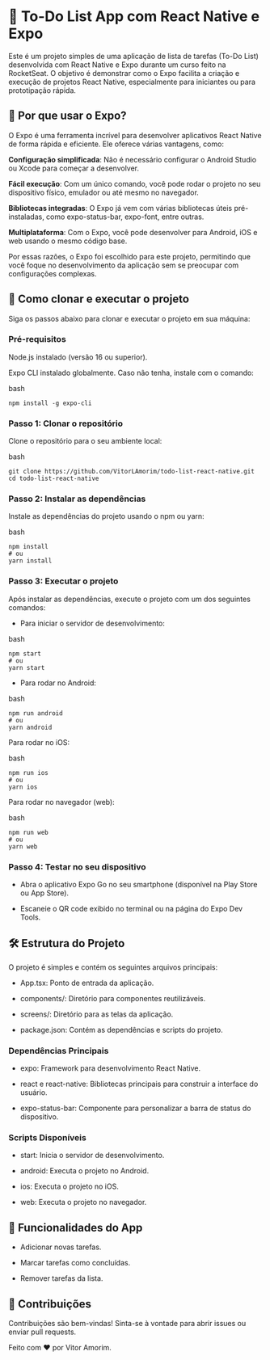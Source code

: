 # 📝 To-Do List App com React Native e Expo
Este é um projeto simples de uma aplicação de lista de tarefas (To-Do List) desenvolvida com React Native e Expo durante um curso feito na RocketSeat. O objetivo é demonstrar como o Expo facilita a criação e execução de projetos React Native, especialmente para iniciantes ou para prototipação rápida.

## 🚀 Por que usar o Expo?
O Expo é uma ferramenta incrível para desenvolver aplicativos React Native de forma rápida e eficiente. Ele oferece várias vantagens, como:

**Configuração simplificada**: Não é necessário configurar o Android Studio ou Xcode para começar a desenvolver.

**Fácil execução**: Com um único comando, você pode rodar o projeto no seu dispositivo físico, emulador ou até mesmo no navegador.

**Bibliotecas integradas**: O Expo já vem com várias bibliotecas úteis pré-instaladas, como expo-status-bar, expo-font, entre outras.

**Multiplataforma**: Com o Expo, você pode desenvolver para Android, iOS e web usando o mesmo código base.

Por essas razões, o Expo foi escolhido para este projeto, permitindo que você foque no desenvolvimento da aplicação sem se preocupar com configurações complexas.

## 📂 Como clonar e executar o projeto
Siga os passos abaixo para clonar e executar o projeto em sua máquina:

### Pré-requisitos
Node.js instalado (versão 16 ou superior).

Expo CLI instalado globalmente. Caso não tenha, instale com o comando:

bash
```
npm install -g expo-cli
```
### Passo 1: Clonar o repositório
Clone o repositório para o seu ambiente local:

bash
```
git clone https://github.com/VitorLAmorim/todo-list-react-native.git
cd todo-list-react-native
```
### Passo 2: Instalar as dependências
Instale as dependências do projeto usando o npm ou yarn:

bash
```
npm install
# ou
yarn install
```
### Passo 3: Executar o projeto
Após instalar as dependências, execute o projeto com um dos seguintes comandos:

 - Para iniciar o servidor de desenvolvimento:

bash
```
npm start
# ou
yarn start
```
 - Para rodar no Android:

bash
```
npm run android
# ou
yarn android
```
Para rodar no iOS:

bash
```
npm run ios
# ou
yarn ios
```
Para rodar no navegador (web):

bash
```
npm run web
# ou
yarn web
```
### Passo 4: Testar no seu dispositivo
 - Abra o aplicativo Expo Go no seu smartphone (disponível na Play Store ou App Store).

 - Escaneie o QR code exibido no terminal ou na página do Expo Dev Tools.

## 🛠️ Estrutura do Projeto
O projeto é simples e contém os seguintes arquivos principais:

 - App.tsx: Ponto de entrada da aplicação.

 - components/: Diretório para componentes reutilizáveis.

 - screens/: Diretório para as telas da aplicação.

 - package.json: Contém as dependências e scripts do projeto.

### Dependências Principais
 - expo: Framework para desenvolvimento React Native.

 - react e react-native: Bibliotecas principais para construir a interface do usuário.

 - expo-status-bar: Componente para personalizar a barra de status do dispositivo.

### Scripts Disponíveis
 - start: Inicia o servidor de desenvolvimento.

 - android: Executa o projeto no Android.

 - ios: Executa o projeto no iOS.

 - web: Executa o projeto no navegador.

## 📱 Funcionalidades do App
 - Adicionar novas tarefas.

 - Marcar tarefas como concluídas.

 - Remover tarefas da lista.

## 🙌 Contribuições
Contribuições são bem-vindas! Sinta-se à vontade para abrir issues ou enviar pull requests.

Feito com ❤️ por Vitor Amorim.
